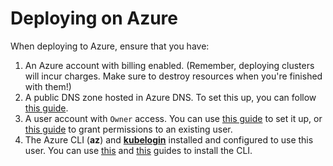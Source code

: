 # Deploying on Azure

When deploying to Azure, ensure that you have:

1. An Azure account with billing enabled.
   (Remember, deploying clusters will incur charges. Make sure to destroy
   resources when you're finished with them!)
3. A public DNS zone hosted in Azure DNS.
   To set this up,
   you can follow [this guide](https://learn.microsoft.com/en-us/azure/dns/dns-delegate-domain-azure-dns).
4. A user account with `Owner` access.
   You can
   use [this guide](https://learn.microsoft.com/en-us/azure/role-based-access-control/role-assignments-portal-subscription-admin)
   to set it up,
   or [this guide](https://learn.microsoft.com/en-us/azure/role-based-access-control/quickstart-assign-role-user-portal)
   to grant permissions to an existing user.
5. The Azure CLI (**az**) and **[kubelogin](https://aka.ms/aks/kubelogin)** installed and configured to use this user.
   You can
   use [this](https://learn.microsoft.com/en-us/cli/azure/install-azure-cli)
   and [this](https://azure.github.io/kubelogin/install.html) guides
   to install the CLI.